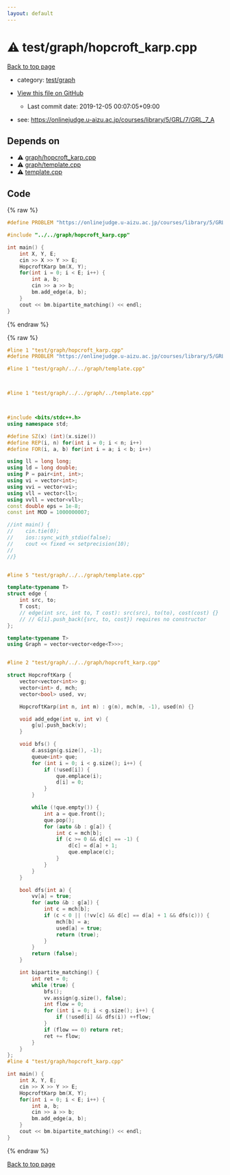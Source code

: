 ```yaml
---
layout: default
---
```


<!-- mathjax config similar to math.stackexchange -->
<script type="text/javascript" async
  src="https://cdnjs.cloudflare.com/ajax/libs/mathjax/2.7.5/MathJax.js?config=TeX-MML-AM_CHTML">
</script>
<script type="text/x-mathjax-config">
  MathJax.Hub.Config({
    TeX: { equationNumbers: { autoNumber: "AMS" }},
    tex2jax: {
      inlineMath: [ ['$','$'] ],
      processEscapes: true
    },
    "HTML-CSS": { matchFontHeight: false },
    displayAlign: "left",
    displayIndent: "2em"
  });
</script>

<script type="text/javascript" src="https://cdnjs.cloudflare.com/ajax/libs/jquery/3.4.1/jquery.min.js"></script>
<script src="https://cdn.jsdelivr.net/npm/jquery-balloon-js@1.1.2/jquery.balloon.min.js" integrity="sha256-ZEYs9VrgAeNuPvs15E39OsyOJaIkXEEt10fzxJ20+2I=" crossorigin="anonymous"></script>
<script type="text/javascript" src="../../../assets/js/copy-button.js"></script>
<link rel="stylesheet" href="../../../assets/css/copy-button.css" />


# :warning: test/graph/hopcroft_karp.cpp

<a href="../../../index.html">Back to top page</a>

* category: <a href="../../../index.html#baa37bfd168b079b758c0db816f7295f">test/graph</a>
* <a href="{{ site.github.repository_url }}/blob/master/test/graph/hopcroft_karp.cpp">View this file on GitHub</a>
    - Last commit date: 2019-12-05 00:07:05+09:00


* see: <a href="https://onlinejudge.u-aizu.ac.jp/courses/library/5/GRL/7/GRL_7_A">https://onlinejudge.u-aizu.ac.jp/courses/library/5/GRL/7/GRL_7_A</a>


## Depends on

* :warning: <a href="../../graph/hopcroft_karp.cpp.html">graph/hopcroft_karp.cpp</a>
* :warning: <a href="../../graph/template.cpp.html">graph/template.cpp</a>
* :warning: <a href="../../template.cpp.html">template.cpp</a>


## Code

<a id="unbundled"></a>
{% raw %}
```cpp
#define PROBLEM "https://onlinejudge.u-aizu.ac.jp/courses/library/5/GRL/7/GRL_7_A"

#include "../../graph/hopcroft_karp.cpp"

int main() {
    int X, Y, E;
    cin >> X >> Y >> E;
    HopcroftKarp bm(X, Y);
    for(int i = 0; i < E; i++) {
        int a, b;
        cin >> a >> b;
        bm.add_edge(a, b);
    }
    cout << bm.bipartite_matching() << endl;
}

```
{% endraw %}

<a id="bundled"></a>
{% raw %}
```cpp
#line 1 "test/graph/hopcroft_karp.cpp"
#define PROBLEM "https://onlinejudge.u-aizu.ac.jp/courses/library/5/GRL/7/GRL_7_A"

#line 1 "test/graph/../../graph/template.cpp"



#line 1 "test/graph/../../graph/../template.cpp"



#include <bits/stdc++.h>
using namespace std;

#define SZ(x) (int)(x.size())
#define REP(i, n) for(int i = 0; i < n; i++)
#define FOR(i, a, b) for(int i = a; i < b; i++)

using ll = long long;
using ld = long double;
using P = pair<int, int>;
using vi = vector<int>;
using vvi = vector<vi>;
using vll = vector<ll>;
using vvll = vector<vll>;
const double eps = 1e-8;
const int MOD = 1000000007;

//int main() {
//    cin.tie(0);
//    ios::sync_with_stdio(false);
//    cout << fixed << setprecision(10);
//
//}


#line 5 "test/graph/../../graph/template.cpp"

template<typename T>
struct edge {
    int src, to;
    T cost;
    // edge(int src, int to, T cost): src(src), to(to), cost(cost) {}
    // // G[i].push_back({src, to, cost}) requires no constructor
};

template<typename T>
using Graph = vector<vector<edge<T>>>;


#line 2 "test/graph/../../graph/hopcroft_karp.cpp"

struct HopcroftKarp {
    vector<vector<int>> g;
    vector<int> d, mch;
    vector<bool> used, vv;

    HopcroftKarp(int n, int m) : g(n), mch(m, -1), used(n) {}

    void add_edge(int u, int v) {
        g[u].push_back(v);
    }

    void bfs() {
        d.assign(g.size(), -1);
        queue<int> que;
        for (int i = 0; i < g.size(); i++) {
            if (!used[i]) {
                que.emplace(i);
                d[i] = 0;
            }
        }

        while (!que.empty()) {
            int a = que.front();
            que.pop();
            for (auto &b : g[a]) {
                int c = mch[b];
                if (c >= 0 && d[c] == -1) {
                    d[c] = d[a] + 1;
                    que.emplace(c);
                }
            }
        }
    }

    bool dfs(int a) {
        vv[a] = true;
        for (auto &b : g[a]) {
            int c = mch[b];
            if (c < 0 || (!vv[c] && d[c] == d[a] + 1 && dfs(c))) {
                mch[b] = a;
                used[a] = true;
                return (true);
            }
        }
        return (false);
    }

    int bipartite_matching() {
        int ret = 0;
        while (true) {
            bfs();
            vv.assign(g.size(), false);
            int flow = 0;
            for (int i = 0; i < g.size(); i++) {
                if (!used[i] && dfs(i)) ++flow;
            }
            if (flow == 0) return ret;
            ret += flow;
        }
    }
};
#line 4 "test/graph/hopcroft_karp.cpp"

int main() {
    int X, Y, E;
    cin >> X >> Y >> E;
    HopcroftKarp bm(X, Y);
    for(int i = 0; i < E; i++) {
        int a, b;
        cin >> a >> b;
        bm.add_edge(a, b);
    }
    cout << bm.bipartite_matching() << endl;
}

```
{% endraw %}

<a href="../../../index.html">Back to top page</a>

